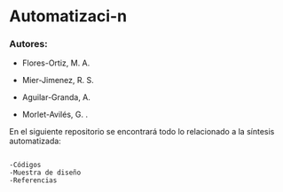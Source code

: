 # Automatizaci-n

### Autores:
- Flores-Ortiz, M. A.
* Mier-Jimenez, R. S.
+ Aguilar-Granda, A.
- Morlet-Avilés, G. .

En el siguiente repositorio se encontrará todo lo relacionado a la síntesis automatizada:

```

-Códigos  
-Muestra de diseño
-Referencias  

```
